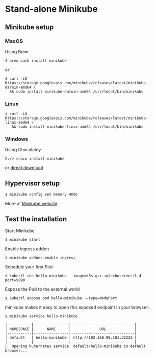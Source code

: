 # Stand-alone Minikube

## Minikube setup  

### MacOS

Using Brew 

```console
$ brew cask install minikube
```

or 

```console
$ curl -LO https://storage.googleapis.com/minikube/releases/latest/minikube-darwin-amd64 \
  && sudo install minikube-darwin-amd64 /usr/local/bin/minikube
```

### Linux

```console
$ curl -LO https://storage.googleapis.com/minikube/releases/latest/minikube-linux-amd64 \
   && sudo install minikube-linux-amd64 /usr/local/bin/minikube
```

### Windows 

Using Chocolatey

```console
C:/> choco install minikube
```

or [direct download](https://storage.googleapis.com/minikube/releases/latest/minikube-installer.exe)


## Hypervisor setup

```console
$ minikube config set memory 4096
```

More at [Minikube website](https://minikube.sigs.k8s.io/docs/start/)

## Test the installation

Start Minikube

```console
$ minikube start
```

Enable ingress addon 

```console
$ minikube addons enable ingress
```

Schedule your first Pod

```console
$ kubectl run hello-minikube --image=k8s.gcr.io/echoserver:1.4 --port=9090
```

Expose the Pod to the external world

```console
$ kubectl expose pod hello-minikube --type=NodePort
```

minikube makes it easy to open this exposed endpoint in your browser:

```console
$ minikube service hello-minikube

|-----------|----------------|-----------------------------|
| NAMESPACE |      NAME      |             URL             |
|-----------|----------------|-----------------------------|
| default   | hello-minikube | http://192.168.99.101:32223 |
|-----------|----------------|-----------------------------|
🎉  Opening kubernetes service  default/hello-minikube in default browser...
```